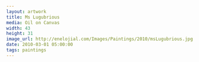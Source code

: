 ```yaml
---
layout: artwork
title: Ms Lugubrious
media: Oil on Canvas
width: 43
height: 31
image_url: http://enelojial.com/Images/Paintings/2010/msLugubrious.jpg
date: 2010-03-01 05:00:00
tags: paintings 
---
```

